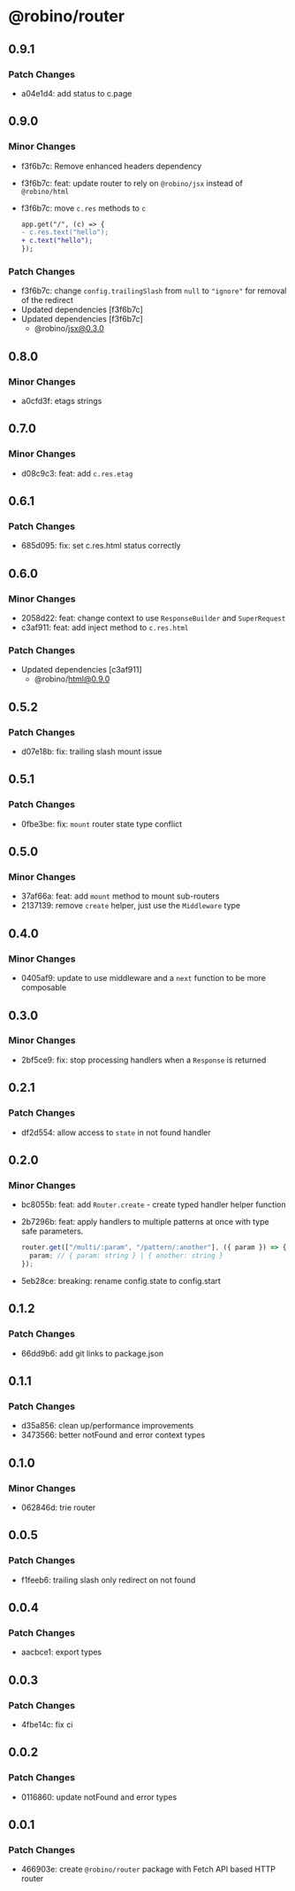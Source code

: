# @robino/router

## 0.9.1

### Patch Changes

- a04e1d4: add status to c.page

## 0.9.0

### Minor Changes

- f3f6b7c: Remove enhanced headers dependency
- f3f6b7c: feat: update router to rely on `@robino/jsx` instead of `@robino/html`
- f3f6b7c: move `c.res` methods to `c`

  ```diff
  app.get("/", (c) => {
  -	c.res.text("hello");
  +	c.text("hello");
  });
  ```

### Patch Changes

- f3f6b7c: change `config.trailingSlash` from `null` to `"ignore"` for removal of the redirect
- Updated dependencies [f3f6b7c]
- Updated dependencies [f3f6b7c]
  - @robino/jsx@0.3.0

## 0.8.0

### Minor Changes

- a0cfd3f: etags strings

## 0.7.0

### Minor Changes

- d08c9c3: feat: add `c.res.etag`

## 0.6.1

### Patch Changes

- 685d095: fix: set c.res.html status correctly

## 0.6.0

### Minor Changes

- 2058d22: feat: change context to use `ResponseBuilder` and `SuperRequest`
- c3af911: feat: add inject method to `c.res.html`

### Patch Changes

- Updated dependencies [c3af911]
  - @robino/html@0.9.0

## 0.5.2

### Patch Changes

- d07e18b: fix: trailing slash mount issue

## 0.5.1

### Patch Changes

- 0fbe3be: fix: `mount` router state type conflict

## 0.5.0

### Minor Changes

- 37af66a: feat: add `mount` method to mount sub-routers
- 2137139: remove `create` helper, just use the `Middleware` type

## 0.4.0

### Minor Changes

- 0405af9: update to use middleware and a `next` function to be more composable

## 0.3.0

### Minor Changes

- 2bf5ce9: fix: stop processing handlers when a `Response` is returned

## 0.2.1

### Patch Changes

- df2d554: allow access to `state` in not found handler

## 0.2.0

### Minor Changes

- bc8055b: feat: add `Router.create` - create typed handler helper function
- 2b7296b: feat: apply handlers to multiple patterns at once with type safe parameters.

  ```ts
  router.get(["/multi/:param", "/pattern/:another"], ({ param }) => {
  	param; // { param: string } | { another: string }
  });
  ```

- 5eb28ce: breaking: rename config.state to config.start

## 0.1.2

### Patch Changes

- 66dd9b6: add git links to package.json

## 0.1.1

### Patch Changes

- d35a856: clean up/performance improvements
- 3473566: better notFound and error context types

## 0.1.0

### Minor Changes

- 062846d: trie router

## 0.0.5

### Patch Changes

- f1feeb6: trailing slash only redirect on not found

## 0.0.4

### Patch Changes

- aacbce1: export types

## 0.0.3

### Patch Changes

- 4fbe14c: fix ci

## 0.0.2

### Patch Changes

- 0116860: update notFound and error types

## 0.0.1

### Patch Changes

- 466903e: create `@robino/router` package with Fetch API based HTTP router
